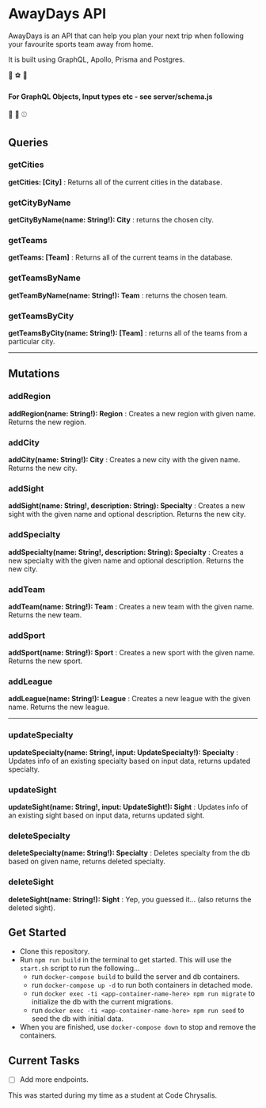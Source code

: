 # AwayDays API

AwayDays is an API that can help you plan your next trip when following your favourite sports team away from home.

It is built using GraphQL, Apollo, Prisma and Postgres.

:basketball: :soccer: :rugby_football:

#### For GraphQL Objects, Input types etc - see server/schema.js

:tennis: :football: :baseball:

## Queries

### getCities

**getCities: [City]**
: Returns all of the current cities in the database.

### getCityByName

**getCityByName(name: String!): City**
: returns the chosen city.

### getTeams

**getTeams: [Team]**
: Returns all of the current teams in the database.

### getTeamsByName

**getTeamByName(name: String!): Team**
: returns the chosen team.

### getTeamsByCity

**getTeamsByCity(name: String!): [Team]**
: returns all of the teams from a particular city.

---

## Mutations

### addRegion

**addRegion(name: String!): Region**
: Creates a new region with given name. Returns the new region.

### addCity

**addCity(name: String!): City**
: Creates a new city with the given name. Returns the new city.

### addSight

**addSight(name: String!, description: String): Specialty**
: Creates a new sight with the given name and optional description. Returns the new city.

### addSpecialty

**addSpecialty(name: String!, description: String): Specialty**
: Creates a new specialty with the given name and optional description. Returns the new city.

### addTeam

**addTeam(name: String!): Team**
: Creates a new team with the given name. Returns the new team.

### addSport

**addSport(name: String!): Sport**
: Creates a new sport with the given name. Returns the new sport.

### addLeague

**addLeague(name: String!): League**
: Creates a new league with the given name. Returns the new league.

---

### updateSpecialty

**updateSpecialty(name: String!, input: UpdateSpecialty!): Specialty**
: Updates info of an existing specialty based on input data, returns updated specialty.

### updateSight

**updateSight(name: String!, input: UpdateSight!): Sight**
: Updates info of an existing sight based on input data, returns updated sight.

### deleteSpecialty

**deleteSpecialty(name: String!): Specialty**
: Deletes specialty from the db based on given name, returns deleted specialty.

### deleteSight

**deleteSight(name: String!): Sight**
: Yep, you guessed it... (also returns the deleted sight).

## Get Started

- Clone this repository.
- Run `npm run build` in the terminal to get started. This will use the `start.sh` script to run the following...
  - run `docker-compose build` to build the server and db containers.
  - run `docker-compose up -d` to run both containers in detached mode.
  - run `docker exec -ti <app-container-name-here> npm run migrate` to initialize the db with the current migrations.
  - run `docker exec -ti <app-container-name-here> npm run seed` to seed the db with initial data.
- When you are finished, use `docker-compose down` to stop and remove the containers.

## Current Tasks

- [ ] Add more endpoints.

This was started during my time as a student at Code Chrysalis.
